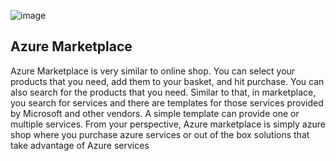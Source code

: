 ![image](https://github.com/user-attachments/assets/06b60b7a-fd3e-45f5-959e-094faf652314)

## Azure Marketplace

Azure Marketplace is very similar to online shop. You can select your products that you need, add them to your basket, and hit purchase. You can also search for the products that you need. Similar to that, in marketplace, you search for services and there are templates for those services provided by Microsoft and other vendors. A simple template can provide one or multiple services. From your perspective, Azure marketplace is simply azure shop where you purchase azure services or out of the box solutions that take advantage of Azure services 

